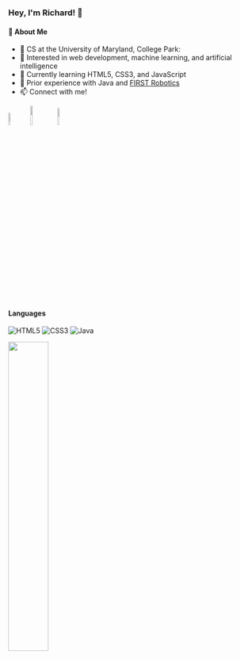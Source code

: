 ### Hey, I'm Richard! 👋 <br/>

#### 🧠 About Me
- 🏫 CS at the University of Maryland, College Park:
- 👀 Interested in web development, machine learning, and artificial intelligence
- 🌱 Currently learning HTML5, CSS3, and JavaScript
- 🤖 Prior experience with Java and <a href="https://github.com/RichardMukam/FRC_2022-8197" target="_blank">FIRST Robotics</a>
- 📫 Connect with me!

<a href="mailto: rmukam@terpmail.umd.edu"><img width="8%" src="https://img.shields.io/badge/Gmail-D14836?style=for-the-badge&logo=gmail&logoColor=white"></a>
<a href="https://www.linkedin.com/in/richardmukamjr/" target="_blank"><img width="10%" src="https://img.shields.io/badge/linkedin-%230077B5.svg?style=for-the-badge&logo=linkedin&logoColor=white"></a>
<a href="https://discord.com/users/186862370365243392" target="_blank"><img width="9.5%" src="https://img.shields.io/badge/Discord-7289DA?style=for-the-badge&logo=discord&logoColor=white"></a>

#### Languages
<img alt="HTML5" src="https://img.shields.io/badge/html5-%23E34F26.svg?style=for-the-badge&logo=html5&logoColor=white"> <img alt="CSS3" src="https://img.shields.io/badge/css3-%231572B6.svg?style=for-the-badge&logo=css3&logoColor=white"> <img alt="Java" src="https://img.shields.io/badge/java-%23ED8B00.svg?style=for-the-badge&logo=java&logoColor=white">

<img align="left" width="40%" src="https://github-readme-stats.vercel.app/api/top-langs/?username=richardmukam&layout=compact">
